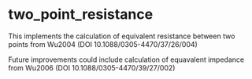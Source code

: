 # two_point_resistance

This implements the calculation of equivalent resistance between two points from Wu2004 (DOI 10.1088/0305-4470/37/26/004)

Future improvements could include calculation of equavalent impedance from Wu2006 (DOI 10.1088/0305-4470/39/27/002)
